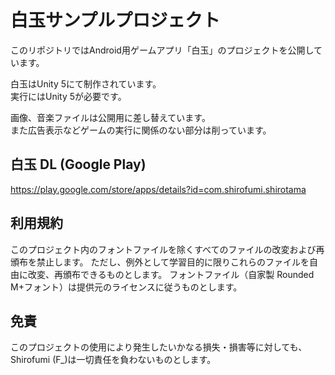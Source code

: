 # 白玉サンプルプロジェクト

このリポジトリではAndroid用ゲームアプリ「白玉」のプロジェクトを公開しています。

白玉はUnity 5にて制作されています。  
実行にはUnity 5が必要です。

画像、音楽ファイルは公開用に差し替えています。  
また広告表示などゲームの実行に関係のない部分は削っています。

## 白玉 DL (Google Play)

https://play.google.com/store/apps/details?id=com.shirofumi.shirotama

## 利用規約

このプロジェクト内のフォントファイルを除くすべてのファイルの改変および再頒布を禁止します。
ただし、例外として学習目的に限りこれらのファイルを自由に改変、再頒布できるものとします。
フォントファイル（自家製 Rounded M+フォント）は提供元のライセンスに従うものとします。

## 免責

このプロジェクトの使用により発生したいかなる損失・損害等に対しても、
Shirofumi (F_)は一切責任を負わないものとします。
